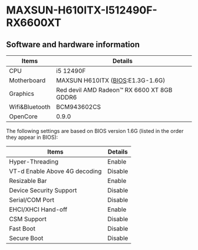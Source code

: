 # MAXSUN-H610ITX-I512490F-RX6600XT



## Software and hardware information

Items | Details
--- | ---
CPU | i5 12490F
Motherboard |  MAXSUN H610ITX ([BIOS](https://download.maxsun.com.cn:8443/mb/bios/MS-TZZH610ITX2.5G/MSTZZH610ITX25G13.RAR):E1.3G-1.6G)
Graphics | Red devil AMD Radeon™ RX 6600 XT 8GB GDDR6
Wifi&Bluetooth |  BCM943602CS
OpenCore | 0.9.0


The following settings are based on BIOS version 1.6G (listed in the order they appear in BIOS):

 Items | Details
--- | ---
 Hyper-Threading | Enable
 VT-d Enable Above 4G decoding | Disable
 Resizable Bar | Enable
 Device Security Support | Disable
 Serial/COM Port | Disable
 EHCI/XHCI Hand-off | Enable
 CSM Support | Disable
 Fast Boot | Disable
 Secure Boot | Disable
